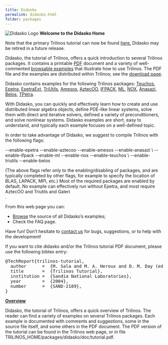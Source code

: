```yaml
---
title: Didasko
permalink: didasko.html
folder: packages
---
```


![Didasko Logo](http://trilinos.org/oldsite/packages/didasko/didasko_logo.jpeg) **Welcome to the Didasko Home**

Note that the primary Trilinos tutorial can now be found [here.](https://github.com/trilinos/Trilinos_tutorial/wiki "Trilinos Hands On Tutorial") Didasko may be retired in a future release.

Didasko, the tutorial of Trilinos, offers a quick introduction to several Trilinos packages. It contains a printable [PDF](http://trilinos.org/oldsite/Trilinos7.0Tutorial.pdf) document and a variety of well-commented [browsable examples](http://trilinos.sandia.gov/packages/didasko/examples.html) that illustrate how to use Trilinos. The PDF file and the examples are distributed within Trilinos; see the [download page](http://trilinos.org/download).

Didasko contains examples for the following Trilinos packages: [Teuchos](http://trilinos.org/packages/teuchos/), [Epetra](http://trilinos.org/packages/epetra/), [EpetraExt](http://trilinos.org/packages/epetraext), [TriUtils](http://trilinos.org/packages/triutils), [Amesos](http://trilinos.org/packages/amesos/), [AztecOO](http://trilinos.org/packages/aztecoo/), [IFPACK](http://trilinos.org/packages/ifpack/), [ML](http://trilinos.org/packages/ml/), [NOX](http://trilinos.org/packages/nox-and-loca/), [Anasazi](http://trilinos.org/packages/anasazi), [Belos](http://trilinos.org/packages/belos/), [TPetra](http://trilinos.org/packages/tpetra/).

With Didasko, you can quickly and effectively learn how to create and use distributed linear algebra objects, define PDE-like linear systems, solve them with direct and iterative solvers, defined a variety of preconditioners, and solve nonlinear systems. Didasko examples are short, easy to understand, and typically each example focuses on a well-defined topic.

In order to take advantage of Didasko, we suggest to compile Trilinos with the following flags:

<div>--enable-epetra --enable-aztecoo --enable-amesos --enable-anasazi \  
--enable-ifpack --enable-ml --enable-nox --enable-teuchos \  
--enable-triutils --enable-belos</div>

(The above flags refer only to the enabling/disabling of packages, and are typically completed by other flags, for example to specify the location of BLAS, LAPACK, MPI, etc.) Most of the required packages are enabled by default. No example can effectively run without Epetra, and most require AztecOO and Triutils and Galeri  
.

From this web page you can:

*   [Browse](http://trilinos.sandia.gov/packages/docs/dev/packages/didasko/doc/html/index.html) the source of all Didasko’s examples;
*   Check the FAQ page.

Have fun! Don’t hesitate to [contact us](http://trilinos.org/oldsite/packages/didasko/contact.html) for bugs, suggestions, or to help with the development!

If you want to cite didasko and/or the Trilinos tutorial PDF document, please use the following bibtex entry:

<pre>@TechReport{trilinos-tutorial,
  author      =  {M. Sala and M. A. Heroux and D. M. Day (editors)},
  title       =  {Trilinos Tutorial},
  institution =  {Sandia National Laboratories},
  year        =  {2004},
  number      =  {SAND-2189},
}</pre>

<span style="text-decoration: underline;">**Overview**</span>

Didasko, the tutorial of Trilinos, offers a quick overview of Trilinos. The reader can find a variety of examples on several Trilinos packages. Each example is documented with comments and suggestions, some in the source file itself, and some others in the PDF document. The PDF version of the tutorial can be found in the Trilinos web page, or in file TRILINOS_HOME/packages/didasko/doc/tutorial.pdf.